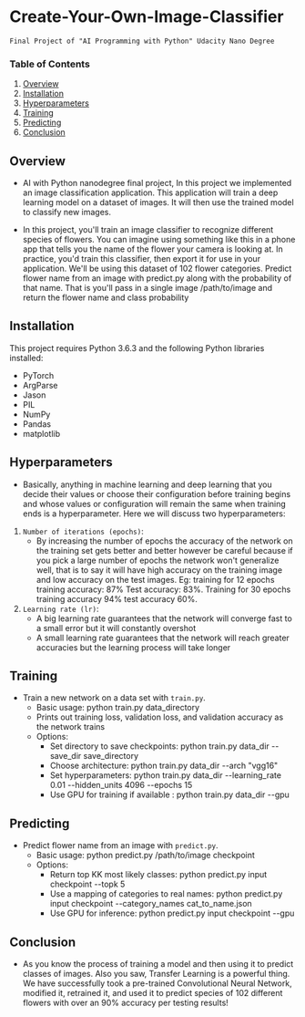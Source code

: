 # Create-Your-Own-Image-Classifier
```
Final Project of "AI Programming with Python" Udacity Nano Degree
```
### Table of Contents
1. [Overview](#overview)
2. [Installation](#installation)
3. [Hyperparameters](#hyperparameters)
4. [Training](#training)
5. [Predicting](#predicting)
6. [Conclusion](#conclusion)

## Overview <a name="overview"></a>
- AI with Python nanodegree final project, In this project we implemented an image classification application. This application will train a deep learning model on a dataset of images. It will then use the trained model to classify new images.

- In this project, you'll train an image classifier to recognize different species of flowers. You can imagine using something like this in a phone app that tells you the name of the flower your camera is looking at. In practice, you'd train this classifier, then export it for use in your application. We'll be using this dataset of 102 flower categories. Predict flower name from an image with predict.py along with the probability of that name. That is you'll pass in a single image /path/to/image and return the flower name and class probability

## Installation <a name="installation"></a>
This project requires Python 3.6.3 and the following Python libraries installed:
- PyTorch
- ArgParse
- Jason
- PIL
- NumPy
- Pandas
- matplotlib

## Hyperparameters <a name="hyperparameters"></a>
- Basically, anything in machine learning and deep learning that you decide their values or choose their configuration before training begins and whose values or configuration will remain the same when training ends is a hyperparameter. Here we will discuss two hyperparameters:
1. `Number of iterations (epochs)`:
    * By increasing the number of epochs the accuracy of the network on the training set gets better and better however be careful because if you pick a large number of epochs the network won't generalize well, that is to say it will have high accuracy on the training image and low accuracy on the test images. Eg: training for 12 epochs training accuracy: 87% Test accuracy: 83%. Training for 30 epochs training accuracy 94% test accuracy 60%.
2. `Learning rate (lr)`:
    * A big learning rate guarantees that the network will converge fast to a small error but it will constantly overshot
    * A small learning rate guarantees that the network will reach greater accuracies but the learning process will take longer

## Training <a name="training"></a>
- Train a new network on a data set with `train.py`.
  - Basic usage: python train.py data_directory
  - Prints out training loss, validation loss, and validation accuracy as the network trains
  - Options:
    - Set directory to save checkpoints: python train.py data_dir --save_dir save_directory
    - Choose architecture: python train.py data_dir --arch "vgg16"
    - Set hyperparameters: python train.py data_dir --learning_rate 0.01 --hidden_units 4096 --epochs 15
    - Use GPU for training if available : python train.py data_dir --gpu

## Predicting <a name="predicting"></a>
- Predict flower name from an image with `predict.py`.
  - Basic usage: python predict.py /path/to/image checkpoint
  - Options:
    - Return top KK most likely classes: python predict.py input checkpoint --topk 5
    - Use a mapping of categories to real names: python predict.py input checkpoint --category_names cat_to_name.json
    - Use GPU for inference: python predict.py input checkpoint --gpu

## Conclusion <a name="conclusion"></a>
- As you know the process of training a model and then using it to predict classes of images. Also you saw, Transfer Learning is a powerful thing. We have successfully took a pre-trained Convolutional Neural Network, modified it, retrained it, and used it to predict species of 102 different flowers with over an 90% accuracy per testing results!
